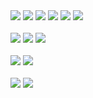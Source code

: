 <div>

<img src="https://img.shields.io/badge/springboot-6DB33F?style=flat&logo=springboot&logoColor=white"/>

<img src="https://img.shields.io/badge/hibernate-59666CF?style=flat&logo=hibernate&logoColor=white"/>

<img src="https://img.shields.io/badge/mysql-4479A1?style=flat&logo=mysql&logoColor=white"/>
<img src="https://img.shields.io/badge/mysql-4479A1?style=flat&logo=mysql&logoColor=white"/>

<img src="https://img.shields.io/badge/redis-DC382D?style=flat&logo=redis&logoColor=white"/>
<img src="https://img.shields.io/badge/rabbitmq-FF6600?style=flat&logo=rabbitmq&logoColor=white"/>


<br>
<br>

<img src="https://img.shields.io/badge/amazonaws-232F3E?style=flat&logo=amazonaws&logoColor=white"/>

<img src="https://img.shields.io/badge/intellijidea-000000?style=flat&logo=intellijidea&logoColor=white"/>

<img src="https://img.shields.io/badge/macos-000000?style=flat&logo=macos&logoColor=white"/>

<br>
<br>

<img src="https://img.shields.io/badge/vue.js-4FC08D?style=flat&logo=vuedotjs&logoColor=white"/>

<img src="https://img.shields.io/badge/react-61DAFB?style=flat&logo=react&logoColor=white"/>

<br>
<br>

<img src="https://img.shields.io/badge/reactivex-B7178C?style=flat&logo=reactivex&logoColor=white"/>

<img src="https://img.shields.io/badge/swift-F05138?style=flat&logo=swift&logoColor=white"/>


</div>



<!--
**newkayak12/newkayak12** is a ✨ _special_ ✨ repository because its `README.md` (this file) appears on your GitHub profile.

Here are some ideas to get you started:

- 🔭 I’m currently working on ...
- 🌱 I’m currently learning ...
- 👯 I’m looking to collaborate on ...
- 🤔 I’m looking for help with ...
- 💬 Ask me about ...
- 📫 How to reach me: ...
- 😄 Pronouns: ...
- ⚡ Fun fact: ...
-->
